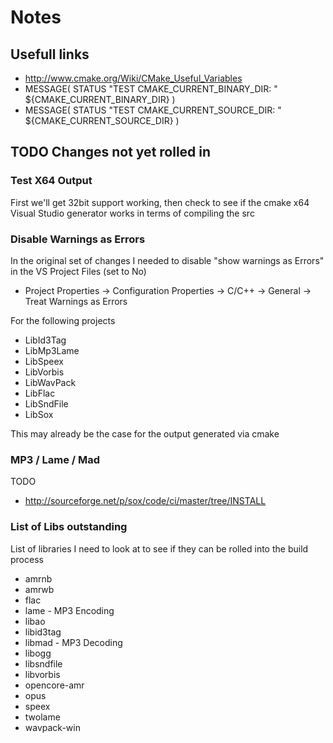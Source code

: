 # Notes

## Usefull links

 * http://www.cmake.org/Wiki/CMake_Useful_Variables
 * MESSAGE( STATUS "TEST CMAKE_CURRENT_BINARY_DIR:         " ${CMAKE_CURRENT_BINARY_DIR} )
 * MESSAGE( STATUS "TEST CMAKE_CURRENT_SOURCE_DIR:         " ${CMAKE_CURRENT_SOURCE_DIR} )


## TODO Changes not yet rolled in

### Test X64 Output

First we'll get 32bit support working, then check to see if the cmake x64 Visual Studio generator works in terms of compiling the src

### Disable Warnings as Errors

In the original set of changes I needed to disable "show warnings as Errors" in the VS Project Files (set to No)

  * Project Properties -> Configuration Properties -> C/C++ -> General -> Treat Warnings as Errors

For the following projects

  * LibId3Tag
  * LibMp3Lame
  * LibSpeex
  * LibVorbis
  * LibWavPack
  * LibFlac
  * LibSndFile
  * LibSox

This may already be the case for the output generated via cmake

### MP3 / Lame / Mad

TODO

 * http://sourceforge.net/p/sox/code/ci/master/tree/INSTALL

### List of Libs outstanding

List of libraries I need to look at to see if they can be rolled into the build process

 * amrnb
 * amrwb
 * flac
 * lame - MP3 Encoding
 * libao
 * libid3tag
 * libmad - MP3 Decoding
 * libogg
 * libsndfile
 * libvorbis
 * opencore-amr
 * opus
 * speex
 * twolame
 * wavpack-win
